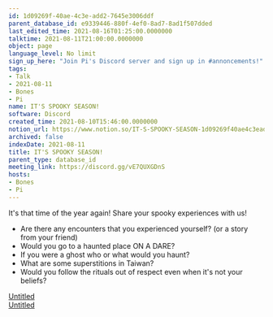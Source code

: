 ```yaml
---
id: 1d09269f-40ae-4c3e-add2-7645e3006ddf
parent_database_id: e9339446-880f-4ef0-8ad7-8ad1f507dded
last_edited_time: 2021-08-16T01:25:00.0000000
talktime: 2021-08-11T21:00:00.0000000
object: page
language_level: No limit
sign_up_here: "Join Pi's Discord server and sign up in #annoncements!"
tags:
- Talk
- 2021-08-11
- Bones
- Pi
name: IT'S SPOOKY SEASON!
software: Discord
created_time: 2021-08-10T15:46:00.0000000
notion_url: https://www.notion.so/IT-S-SPOOKY-SEASON-1d09269f40ae4c3eadd27645e3006ddf
archived: false
indexDate: 2021-08-11
title: IT'S SPOOKY SEASON!
parent_type: database_id
meeting_link: https://discord.gg/vE7QUXGDnS
hosts:
- Bones
- Pi
---
```


It's that time of the year again! Share your spooky experiences with us!
   - Are there any encounters that you experienced yourself? (or a story from your friend)
   - Would you go to a haunted place ON A
  DARE?
   - If you were a ghost who or what would you haunt?
   - What are some superstitions in Taiwan?
   - Would you follow the rituals out of respect even when it's not your beliefs?


[Untitled](https://www.notion.so/12c4a9e645d54aefa860b5f927a0b220)   
[Untitled](https://www.notion.so/482e61b02b9c4456b2b4fe86bb7544c6)   








